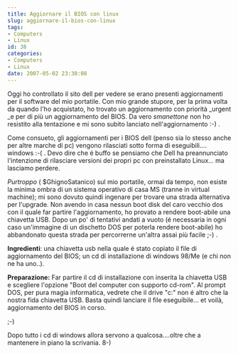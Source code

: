 ```yaml
---
title: Aggiornare il BIOS con linux
slug: aggiornare-il-bios-con-linux
tags:
- Computers
- Linux
id: 38
categories:
- Computers
- Linux
date: 2007-05-02 23:30:08
---
```


Oggi ho controllato il sito dell per vedere se erano presenti aggiornamenti per il software del mio portatile. Con mio grande stupore, per la prima volta da quando l'ho acquistato, ho trovato un aggiornamento con priorità _urgent _e per di più un aggiornamento del BIOS. Da vero _smanettone_ non ho resistito alla tentazione e mi sono subito lanciato nell'aggiornamento :-) .

Come consueto, gli aggiornamenti per i BIOS dell (penso sia lo stesso anche per altre marche di pc) vengono rilasciati sotto forma di eseguibili.... windows :-( . Devo dire che é buffo se pensiamo che Dell ha preannunciato l'intenzione di rilasciare versioni dei propri pc con preinstallato Linux... ma lasciamo perdere.

_Purtroppo_ ( $GhignoSatanico) sul mio portatile, ormai da tempo, non esiste la minima ombra di un sistema operativo di casa MS (tranne in virtual machine); mi sono dovuto quindi  ingenare per trovare una strada alternativa per l'upgrade.
Non avendo in casa nessun boot disk del caro vecchio dos con il quale far partire l'aggiornamento, ho provato a rendere boot-abile una chiavetta USB. Dopo un po' di tentativi andati a vuoto (é necessaria in ogni caso un'immagine di un dischetto DOS per poterla rendere boot-abile) ho abbandonato questa strada per percorrerne un'altra assai più facile ;-) .

**Ingredienti**: una chiavetta usb nella quale é stato copiato il file di aggiornamento del BIOS; un cd di installazione di windows 98/Me (e chi non ne ha uno..).

**Preparazione:** Far partire il cd di installazione con inserita la chiavetta USB e scegliere l'opzione "Boot del computer con supporto cd-rom". Al prompt DOS, per pura magia informatica, vedrete che il drive "c:" non é altro che la nostra fida chiavetta USB. Basta quindi lanciare il file eseguibile... et voilà, aggiornamento del BIOS in corso.

;-)

Dopo tutto i cd di windows allora servono a qualcosa....oltre che a mantenere in piano la scrivania. 8-)
